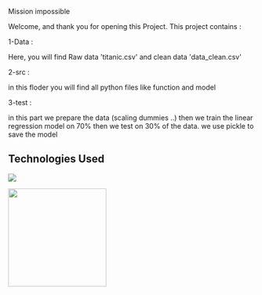 Mission impossible

Welcome, and thank you for opening this Project. This project contains :

1-Data : 

Here, you will find Raw data 'titanic.csv' and clean data 'data_clean.csv' 

2-src :

in this floder you will find all python files like function and model 

3-test :

in this part we prepare the data (scaling dummies ..) then we train the linear regression model on 70% then we test on 30% of the data.
we use pickle to save the model




## Technologies Used

![](https://forthebadge.com/images/badges/made-with-python.svg)

 [<img target="_blank" src="https://scikit-learn.org/stable/_static/scikit-learn-logo-small.png" width=200>](https://scikit-learn.org/stable/) 




